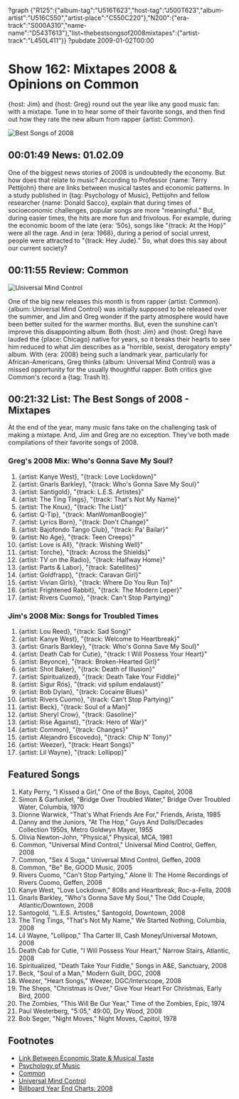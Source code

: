 ?graph {"R125":{"album-tag":"U516T623","host-tag":"J500T623","album-artist":"U516C550","artist-place":"C550C220"},"N200":{"era-track":"S000A310","name-name":"D543T613"},"list~thebestsongsof2008mixtapes":{"artist-track":"L450L411"}}
?pubdate 2009-01-02T00:00

# Show 162: Mixtapes 2008 & Opinions on Common
{host: Jim} and {host: Greg} round out the year like any good music fan: with a mixtape. Tune in to hear some of their favorite songs, and then find out how they rate the new album from rapper {artist: Common}.

![Best Songs of 2008](http://static.soundopinions.org/images/2008/mixtapes_08.jpg)

## 00:01:49 News: 01.02.09
One of the biggest news stories of 2008 is undoubtedly the economy. But how does that relate to music? According to Professor {name: Terry Pettijohn} there are links between musical tastes and economic patterns. In a study published in  {tag: Psychology of Music}, Pettijohn and fellow researcher {name: Donald Sacco}, explain that during times of socioeconomic challenges, popular songs are more "meaningful." But, during easier times, the hits are more fun and frivolous. For example, during the economic boom of the late {era: '50s}, songs like "{track: At the Hop}" were all the rage. And in {era: 1968}, during a period of social unrest, people were attracted to "{track: Hey Jude}." So, what does this say about our current society?

## 00:11:55 Review: Common
![Universal Mind Control](http://is2.mzstatic.com/image/thumb/Music1/v4/79/24/50/79245010-6abd-9535-c411-a8a66c14af95/dj.wzmltrdy.jpg/600x600bb-85.jpg "64490/298084892")

One of the big new releases this month is from rapper {artist: Common}. {album: Universal Mind Control} was initially supposed to be released over the summer, and Jim and Greg wonder if the party atmosphere would have been better suited for the warmer months. But, even the sunshine can't improve this disappointing album. Both {host: Jim} and {host: Greg} have lauded the {place: Chicago} native for years, so it breaks their hearts to see him reduced to what Jim describes as a "horrible, sexist, derogatory empty" album. With {era: 2008} being such a landmark year, particularly for African-Americans, Greg thinks {album: Universal Mind Control} was a missed opportunity for the usually thoughtful rapper. Both critics give Common's record a {tag: Trash It}.

## 00:21:32 List: The Best Songs of 2008 - Mixtapes

At the end of the year, many music fans take on the challenging task of making a mixtape. And, Jim and Greg are no exception. They've both made compilations of their favorite songs of 2008. 


### Greg's 2008 Mix: Who's Gonna Save My Soul?
1. {artist: Kanye West}, "{track: Love Lockdown}"
2. {artist: Gnarls Barkley}, "{track: Who's Gonna Save My Soul}"
3. {artist: Santigold}, "{track: L.E.S. Artistes}"
4. {artist:  The Ting Tings}, "{track: That's Not My Name}"
5. {artist: The Knux}, "{track: The List}"
6. {artist: Q-Tip}, "{track: ManWomanBoogie}"
7. {artist: Lyrics Born}, "{track: Don't Change}"
8. {artist: Bajofondo Tango Club}, "{track: Pa' Bailar}"
9. {artist: No Age}, "{track: Teen Creeps}"
10. {artist: Love is All}, "{track: Wishing Well}"
11. {artist: Torche}, "{track: Across the Shields}"
12. {artist: TV on the Radio}, "{track: Halfway Home}"
13. {artist: Parts & Labor}, "{track: Satellites}"
14. {artist: Goldfrapp}, "{track: Caravan Girl}"
15. {artist: Vivian Girls}, "{track: Where Do You Run To}"
16. {artist: Frightened Rabbit}, "{track: The Modern Leper}"
17. {artist: Rivers Cuomo}, "{track: Can't Stop Partying}"

### Jim's 2008 Mix: Songs for Troubled Times
1. {artist: Lou Reed}, "{track: Sad Song}"
2. {artist: Kanye West}, "{track: Welcome to Heartbreak}"
3. {artist: Gnarls Barkley}, "{track: Who's Gonna Save My Soul}"
4. {artist: Death Cab for Cutie}, "{track: I Will Possess Your Heart}"
5. {artist: Beyonce}, "{track: Broken-Hearted Girl}"
6. {artist: Shot Baker}, "{track: Death of Illusion}"
7. {artist: Spiritualized}, "{track: Death Take Your Fiddle}"
8. {artist: Sigur Rós}, "{track: vid spilum endalaust}"
9. {artist: Bob Dylan}, "{track: Cocaine Blues}"
10. {artist: Rivers Cuomo}, "{track: Can't Stop Partying}"
11. {artist: Beck}, "{track: Soul of a Man}"
12. {artist: Sheryl Crow}, "{track: Gasoline}"
13. {artist: Rise Against}, "{track: Hero of War}"
14. {artist: Common}, "{track: Changes}"
15. {artist: Alejandro Escovedo}, "{track: Chip N' Tony}"
16. {artist: Weezer}, "{track: Heart Songs}"
17. {artist: Lil Wayne}, "{track: Lollipop}"


## Featured Songs
1. Katy Perry, "I Kissed a Girl," One of the Boys, Capitol, 2008
2. Simon & Garfunkel, "Bridge Over Troubled Water," Bridge Over Troubled Water, Columbia, 1970
3. Dionne Warwick, "That's What Friends Are For," Friends, Arista, 1985
4. Danny and the Juniors, "At The Hop," Guys And Dolls/Decades Collection 1950s, Metro Goldwyn Mayer, 1955
5. Olivia Newton-John, "Physical," Physical, MCA, 1981
6. Common, "Universal Mind Control," Universal Mind Control, Geffen, 2008
7. Common, "Sex 4 Suga," Universal Mind Control, Geffen, 2008
8. Common, "Be" Be, GOOD Music, 2005
9. Rivers Cuomo, "Can't Stop Partying," Alone II: The Home Recordings of Rivers Cuomo, Geffen, 2008
10. Kanye West, "Love Lockdown," 808s and Heartbreak, Roc-a-Fella, 2008
11. Gnarls Barkley, "Who's Gonna Save My Soul," The Odd Couple, Atlantic/Downtown, 2008
12. Santogold, "L.E.S. Artistes," Santogold, Downtown, 2008
13. The Ting Tings, "That's Not My Name," We Started Nothing, Columbia, 2008
14. Lil Wayne, "Lollipop," Tha Carter III, Cash Money/Universal Motown, 2008
15. Death Cab for Cutie, "I Will Possess Your Heart," Narrow Stairs, Atlantic, 2008
16. Spiritualized, "Death Take Your Fiddle," Songs in A&E, Sanctuary, 2008
17. Beck, "Soul of a Man," Modern Guilt, DGC, 2008
18. Weezer, "Heart Songs," Weezer, DGC/Interscope, 2008
19. The Sheps, "Christmas is Over," Give Your Heart For Christmas, Early Bird, 2000 
20. The Zombies, "This Will Be Our Year," Time of the Zombies, Epic, 1974
21. Paul Westerberg, "5:05," 49:00, Dry Wood, 2008
22. Bob Seger, "Night Moves," Night Moves, Capitol, 1978

## Footnotes 
- [Link Between Economic State & Musical Taste](http://www.nytimes.com/2008/10/19/weekinreview/19lewin.html?pagewanted=all&_r=0)
- [Psychology of Music](http://pom.sagepub.com/)
- [Common](http://www.thinkcommon.com/)
- [Universal Mind Control](http://www.last.fm/music/Common/_/Universal+Mind+Control+(UMC))
- [Billboard Year End Charts: 2008](http://www.bobborst.com/popculture/top-100-songs-of-the-year/?year=2008)
